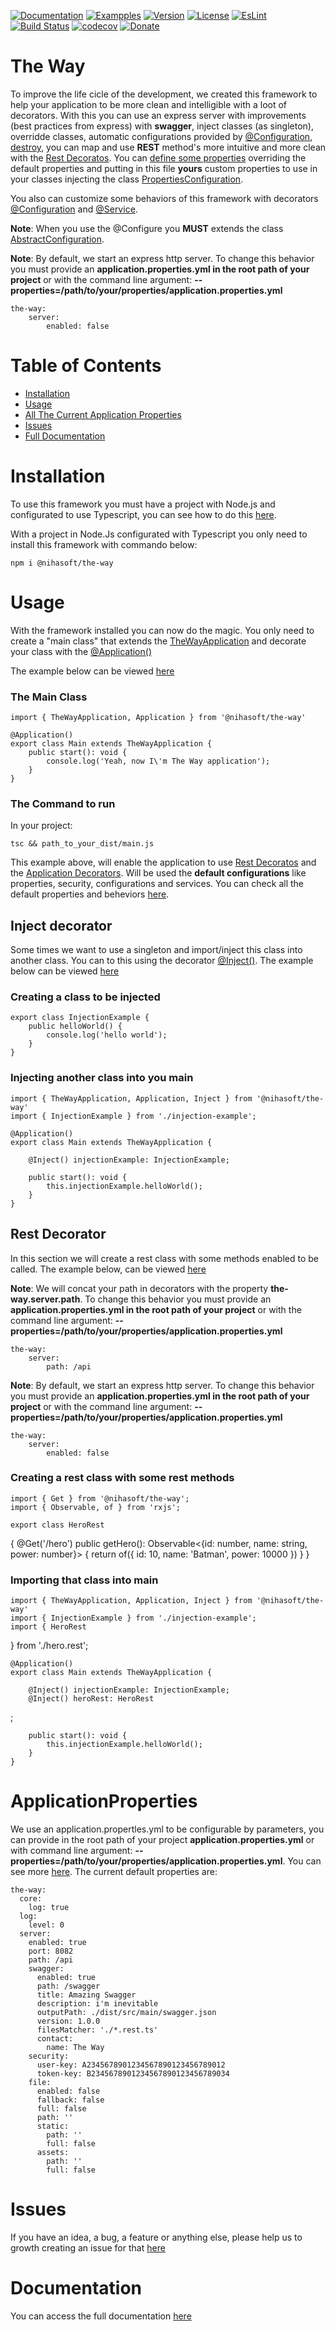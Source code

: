 [![Documentation](https://img.shields.io/badge/Documentation-lightseagreen.svg)](https://nihasoft.github.io/the-way/)
[![Exampples](https://img.shields.io/badge/Examples-lightseagreen.svg)](https://github.com/nihasoft/the-way-examples)
[![Version](https://img.shields.io/badge/Version-0.5.0-lightseagreen.svg)](https://www.npmjs.com/package/@nihasoft/the-way)
[![License](https://img.shields.io/badge/License-MIT-red.svg)](https://raw.githubusercontent.com/nihasoft/the-way/master/LICENSE)
[![EsLint](https://img.shields.io/badge/EsLint-Enabled-green.svg)](https://raw.githubusercontent.com/nihasoft/the-way/master/the-way/.eslintrc)
[![Build Status](https://travis-ci.com/nihasoft/the-way.svg?branch=master)](https://travis-ci.com/nihasoft/the-way)
[![codecov](https://codecov.io/gh/nihasoft/the-way/branch/master/graph/badge.svg)](https://codecov.io/gh/nihasoft/the-way)
[![Donate](https://img.shields.io/badge/%24-Donate-blue.svg)](https://nihasoft.github.io/the-way/donate)

# The Way
To improve the life cicle of the development, we created this framework to help your application to be more clean and intelligible with a loot of decorators.
With this you can use an express server with improvements (best practices from express) with **swagger**, inject classes (as singleton), overridde classes, automatic configurations provided by [@Configuration](https://nihasoft.github.io/the-way/guide/application-decorator#configure), [destroy](https://nihasoft.github.io/the-way/guide/core#destroy), you can map and use **REST** method's more intuitive and more clean with the [Rest Decoratos](https://nihasoft.github.io/the-way/guide/rest-decorator). You can [define some properties](https://nihasoft.github.io/the-way/guide/application-properties)  overriding the default properties and putting in this file **yours** custom properties to use in your classes injecting the  class [PropertiesConfiguration](https://nihasoft.github.io/the-way/guide/configurations#properties-configuration).

You also can customize some behaviors of this framework with decorators [@Configuration](https://nihasoft.github.io/the-way/guide/application-decorator#configure) and [@Service](https://nihasoft.github.io/the-way/guide/application-decorator#service).

**Note**: When you use  the @Configure you **MUST** extends the class [AbstractConfiguration](https://nihasoft.github.io/the-way/guide/configurations#abstract-configuration).

**Note**: By default, we start an express http server. To change this behavior you must provide an **application.properties.yml in the root path of your project** or with the command line argument: **--properties=/path/to/your/properties/application.properties.yml**


    the-way:
        server:
            enabled: false

# Table of Contents

- [Installation](#installation)
- [Usage](#usage)
- [All The Current Application Properties](#ApplicationProperties)
- [Issues](#issues)
- [Full Documentation](#Documentation)

# Installation
To use this framework you must have a project with Node.js and configurated to use Typescript, you can see how to do this [here](https://nihasoft.github.io/the-way/guide/fast-setup#tsNode).

With a project in Node.Js configurated with Typescript you only need to install this framework with commando below:

    npm i @nihasoft/the-way

# Usage
With the framework installed you can now do the magic.
You only need to create a "main class" that extends the [TheWayApplication](https://nihasoft.github.io/the-way/guide/core#the-way-application) and decorate your class with the [@Application()](https://nihasoft.github.io/the-way/guide/application-decorator#application)

The example below can be viewed [here](https://nihasoft.github.io/the-way/guide/fast-setup#theWay)

### The Main Class

    import { TheWayApplication, Application } from '@nihasoft/the-way'

    @Application()
    export class Main extends TheWayApplication {
        public start(): void {
            console.log('Yeah, now I\'m The Way application');
        }
    }

### The Command to run

In your project:

    tsc && path_to_your_dist/main.js

This example above, will enable the application to use [Rest Decoratos](https://nihasoft.github.io/the-way/guide/rest-decorator) and the [Application Decorators](https://nihasoft.github.io/the-way/guide/application-decorator). Will be used the **default configurations** like properties, security, configurations and services. You can check all the default properties and beheviors [here](https://nihasoft.github.io/the-way/).

## Inject decorator
Some times we want to use a singleton and import/inject this class into another class. You can to this using the decorator [@Inject()](https://nihasoft.github.io/the-way/guide/application-decorator#inject). The example below can be viewed [here](https://nihasoft.github.io/the-way/guide/fast-setup#injection-example)

### Creating a class to be injected
    export class InjectionExample {
        public helloWorld() {
            console.log('hello world');
        }
    }

### Injecting another class into you main

    import { TheWayApplication, Application, Inject } from '@nihasoft/the-way'
    import { InjectionExample } from './injection-example';

    @Application()
    export class Main extends TheWayApplication {

        @Inject() injectionExample: InjectionExample;

        public start(): void {
            this.injectionExample.helloWorld();
        }
    }


## Rest Decorator
In this section we will create a rest class with some methods enabled to be called. The example below, can be viewed [here](https://nihasoft.github.io/the-way/guide/fast-setup#rest-example)

**Note**: We will concat your path in decorators with the property **the-way.server.path**. To change this behavior you must provide an **application.properties.yml in the root path of your project** or with the command line argument: **--properties=/path/to/your/properties/application.properties.yml**

    the-way:
        server:
            path: /api

**Note**: By default, we start an express http server. To change this behavior you must provide an **application.properties.yml in the root path of your project** or with the command line argument: **--properties=/path/to/your/properties/application.properties.yml**

    the-way:
        server:
            enabled: false

### Creating a rest class with some rest methods

    import { Get } from '@nihasoft/the-way';
    import { Observable, of } from 'rxjs';

    export class HeroRest
 {
        @Get('/hero')
        public getHero(): Observable<{id: number, name: string, power: number}> {
            return of({
                id: 10,
                name: 'Batman',
                power: 10000
            })
        }
    }

### Importing that class into main

    import { TheWayApplication, Application, Inject } from '@nihasoft/the-way'
    import { InjectionExample } from './injection-example';
    import { HeroRest
 } from './hero.rest';

    @Application()
    export class Main extends TheWayApplication {

        @Inject() injectionExample: InjectionExample;
        @Inject() heroRest: HeroRest
;

        public start(): void {
            this.injectionExample.helloWorld();
        }
    }

# ApplicationProperties

We use an application.propertles.yml to be configurable by parameters, you can provide in the root path of your project **application.properties.yml** or with command line argument: **--properties=/path/to/your/properties/application.properties.yml**. You can see more [here](https://nihasoft.github.io/the-way/guide/application-properties).
The current default properties are:

    the-way:
      core:
        log: true
      log:
        level: 0
      server:
        enabled: true
        port: 8082
        path: /api
        swagger:
          enabled: true
          path: /swagger
          title: Amazing Swagger
          description: i'm inevitable
          outputPath: ./dist/src/main/swagger.json
          version: 1.0.0
          filesMatcher: './*.rest.ts'
          contact:
            name: The Way
        security:
          user-key: A2345678901234567890123456789012
          token-key: B2345678901234567890123456789034
        file:
          enabled: false
          fallback: false
          full: false
          path: ''
          static: 
            path: ''
            full: false
          assets: 
            path: ''
            full: false

# Issues

If you have an idea, a bug, a feature or anything else, please help us to growth creating an issue for that [here](https://github.com/nihasoft/the-way/issues)

# Documentation 

You can access the full documentation [here](https://nihasoft.github.io/the-way/)